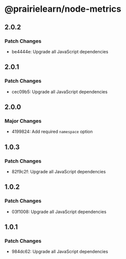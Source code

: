 # @prairielearn/node-metrics

## 2.0.2

### Patch Changes

- be4444e: Upgrade all JavaScript dependencies

## 2.0.1

### Patch Changes

- cec09b5: Upgrade all JavaScript dependencies

## 2.0.0

### Major Changes

- 4199824: Add required `namespace` option

## 1.0.3

### Patch Changes

- 82f9c2f: Upgrade all JavaScript dependencies

## 1.0.2

### Patch Changes

- 03f1008: Upgrade all JavaScript dependencies

## 1.0.1

### Patch Changes

- 984dc62: Upgrade all JavaScript dependencies
